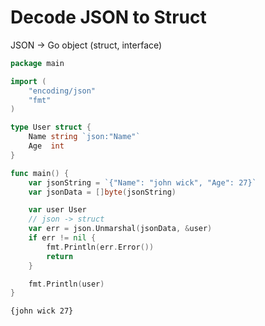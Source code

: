 # Decode JSON to Struct

JSON -> Go object (struct, interface)

```go
package main

import (
    "encoding/json"
    "fmt"
)

type User struct {
    Name string `json:"Name"`
    Age  int
}

func main() {
    var jsonString = `{"Name": "john wick", "Age": 27}`
    var jsonData = []byte(jsonString)

    var user User
    // json -> struct
    var err = json.Unmarshal(jsonData, &user)
    if err != nil {
        fmt.Println(err.Error())
        return
    }

    fmt.Println(user)
}
```

```
{john wick 27}
```
